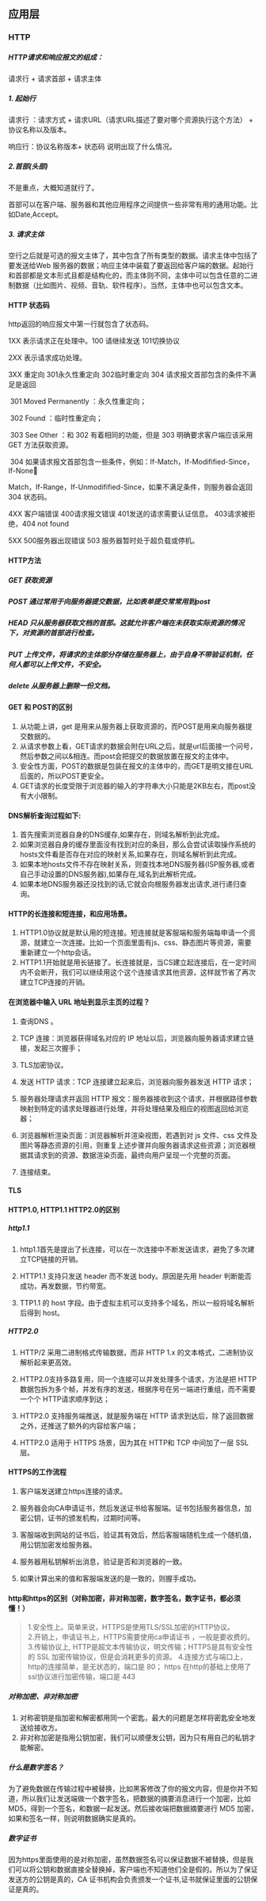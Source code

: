 ## 应用层

### HTTP

##### HTTP请求和响应报文的组成：

请求行 + 请求首部 + 请求主体

##### 1. 起始行

请求行 ：请求方式 + 请求URL（请求URL描述了要对哪个资源执行这个方法） + 协议名称以及版本。

响应行：协议名称版本+ 状态码 说明出现了什么情况。

##### 2.首部(头部)

不是重点，大概知道就行了。

首部可以在客户端、服务器和其他应用程序之间提供一些非常有用的通用功能。比如Date,Accept。

##### 3. 请求主体

空行之后就是可选的报文主体了，其中包含了所有类型的数据。请求主体中包括了要发送给Web 服务器的数据；响应主体中装载了要返回给客户端的数据。起始行和首部都是文本形式且都是结构化的，而主体则不同，主体中可以包含任意的二进制数据（比如图片、视频、音轨、软件程序）。当然，主体中也可以包含文本。

#### HTTP 状态码

http返回的响应报文中第一行就包含了状态码。

1XX  表示请求正在处理中。100 请继续发送  101切换协议  

2XX 表示请求成功处理。

3XX 重定向   301永久性重定向  302临时重定向  304 请求报文首部包含的条件不满足是返回

​      301 Moved Permanently ：永久性重定向；

​      302 Found ：临时性重定向；

​      303 See Other ：和 302 有着相同的功能，但是 303 明确要求客户端应该采用 GET 方法获取资源。

​      304 如果请求报文首部包含一些条件，例如：If-Match，If-Modifified-Since，If-None

​			Match，If-Range，If-Unmodifified-Since，如果不满足条件，则服务器会返回 304 状态码。

4XX  客户端错误 400请求报文错误   401发送的请求需要认证信息。 403请求被拒绝，404 not found

5XX  500服务器出现错误  503 服务器暂时处于超负载或停机。



#### HTTP方法

##### GET  获取资源  

##### POST 通过常用于向服务器提交数据，比如表单提交常常用到post

##### HEAD 只从服务器获取文档的首部。这就允许客户端在未获取实际资源的情况下，对资源的首部进行检查。

##### PUT   上传文件，将请求的主体部分存储在服务器上，由于自身不带验证机制，任何人都可以上传文件，不安全。

##### delete 从服务器上删除一份文档。



#### GET 和 POST的区别

1. 从功能上讲，get 是用来从服务器上获取资源的，而POST是用来向服务器提交数据的。
2. 从请求参数上看，GET请求的数据会附在URL之后，就是url后面接一个问号，然后参数之间以&相连。而post会把提交的数据放置在报文的主体中。
3. 安全性方面，POST的数据是包装在报文的主体中的，而GET是明文接在URL后面的，所以POST更安全。
4. GET请求的长度受限于浏览器的输入的字符串大小只能是2KB左右，而post没有大小限制。



#### DNS解析查询过程如下:

1. 首先搜索浏览器自身的DNS缓存,如果存在，则域名解析到此完成。
2. 如果浏览器自身的缓存里面没有找到对应的条目，那么会尝试读取操作系统的hosts文件看是否存在对应的映射关系,如果存在，则域名解析到此完成。
3. 如果本地hosts文件不存在映射关系，则查找本地DNS服务器(ISP服务器,或者自己手动设置的DNS服务器),如果存在,域名到此解析完成。
4. 如果本地DNS服务器还没找到的话,它就会向根服务器发出请求,进行递归查询。



#### HTTP的长连接和短连接，和应用场景。

1. HTTP1.0协议就是默认用的短连接。短连接就是客服端和服务端每申请一个资源，就建立一次连接。比如一个页面里面有js、css、静态图片等资源，需要重新建立一个http会话。
2. HTTP1.1开始就是用长链接了。长连接就是，当CS建立起连接后，在一定时间内不会断开，我们可以继续用这个这个连接请求其他资源，这样就节省了再次建立TCP连接的开销。



#### 在浏览器中输入 URL 地址到显示主页的过程？

1.  查询DNS 。

2. TCP 连接：浏览器获得域名对应的 IP 地址以后，浏览器向服务器请求建立链接，发起三次握手；
3. TLS加密协议。

3. 发送 HTTP 请求：TCP 连接建立起来后，浏览器向服务器发送 HTTP 请求；

4. 服务器处理请求并返回 HTTP 报文：服务器接收到这个请求，并根据路径参数映射到特定的请求处理器进行处理，并将处理结果及相应的视图返回给浏览器；

5. 浏览器解析渲染页面：浏览器解析并渲染视图，若遇到对 js 文件、css 文件及图片等静态资源的引用，则重复上述步骤并向服务器请求这些资源；浏览器根据其请求到的资源、数据渲染页面，最终向用户呈现一个完整的页面。

6. 连接结束。

#### TLS







#### HTTP1.0, HTTP1.1 HTTP2.0的区别

##### http1.1

1. http1.1首先是提出了长连接，可以在一次连接中不断发送请求，避免了多次建立TCP链接的开销。
2. HTTP1.1 支持只发送 header 而不发送 body。原因是先用 header 判断能否成功，再发数据，节约带宽。

3. TTP1.1 的 host 字段。由于虚拟主机可以支持多个域名，所以一般将域名解析后得到 host。

##### HTTP2.0

1. HTTP/2 采用二进制格式传输数据，而非 HTTP 1.x 的文本格式，二进制协议解析起来更高效。

2. HTTP2.0支持多路复用，同一个连接可以并发处理多个请求，方法是把 HTTP数据包拆为多个帧，并发有序的发送，根据序号在另一端进行重组，而不需要一个个 HTTP请求顺序到达；

3. HTTP2.0 支持服务端推送，就是服务端在 HTTP 请求到达后，除了返回数据之外，还推送了额外的内容给客户端；

4. HTTP2.0 适用于 HTTPS 场景，因为其在 HTTP和 TCP 中间加了一层 SSL 层。



#### HTTPS的工作流程

1. 客户端发送建立https连接的请求。

2. 服务器会向CA申请证书，然后发送证书给客服端。证书包括服务器信息，加密公钥，证书的颁发机构，过期时间等。
3. 客服端收到网站的证书后，验证其有效后，然后客服端随机生成一个随机值，用公钥加密发给服务器。

4. 服务器用私钥解析出消息，验证是否和浏览器的一致。
5. 如果计算出来的值和客服端发送的是一致的，则握手成功。



#### http和https的区别（对称加密，非对称加密，数字签名，数字证书，都必须懂！） 

>  1.安全性上。简单来说，HTTPS是使用TLS/SSL加密的HTTP协议。  
>  2.开销上，申请证书上，HTTPS需要使用ca申请证书 ，一般是要收费的。 
>  3.传输协议上, HTTP是超文本传输协议，明文传输；HTTPS是具有安全性的 SSL 加密传输协议，但是会消耗更多的资源。
>  4.连接方式与端口上，http的连接简单，是无状态的，端口是 80； https 在http的基础上使用了ssl协议进行加密传输，端口是 443

##### 对称加密、非对称加密

1. 对称密钥是指加密和解密都用同一个密匙，最大的问题是怎样将密匙安全地发送给接收方。
2. 非对称加密是指用公钥加密，我们可以顺便发公钥，因为只有用自己的私钥才能解密。

##### 什么是数字签名？

为了避免数据在传输过程中被替换，比如黑客修改了你的报文内容，但是你并不知道，所以我们让发送端做一个数字签名，把数据的摘要消息进行一个加密，比如 MD5，得到一个签名，和数据一起发送。然后接收端把数据摘要进行 MD5 加密，如果和签名一样，则说明数据确实是真的。

##### 数字证书

因为https里面使用的是对称加密，虽然数据签名可以保证数据不被替换，但是我们可以将公钥和数据直接全替换掉，客户端也不知道他们全是假的。所以为了保证发送方的公钥是真的，CA 证书机构会负责颁发一个证书,证书就保证里面的公钥保证是真的。

